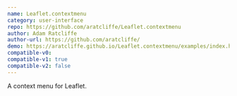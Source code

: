 ```yaml
---
name: Leaflet.contextmenu
category: user-interface
repo: https://github.com/aratcliffe/Leaflet.contextmenu
author: Adam Ratcliffe
author-url: https://github.com/aratcliffe/
demo: https://aratcliffe.github.io/Leaflet.contextmenu/examples/index.html
compatible-v0:
compatible-v1: true
compatible-v2: false
---
```


A context menu for Leaflet.
